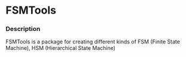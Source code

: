 # FSMTools

### Description
FSMTools is a package for creating different kinds of FSM (Finite State Machine),
HSM (Hierarchical State Machine)